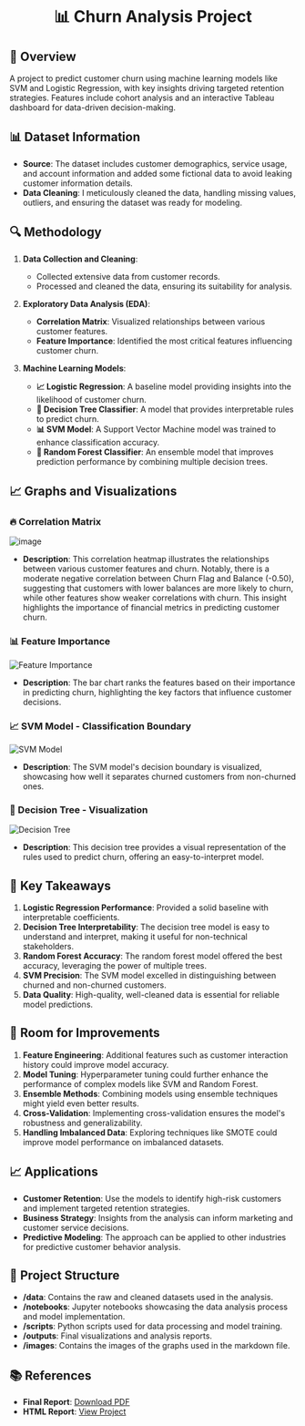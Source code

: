 <div align="center">
  <h1>📊 Churn Analysis Project</h1>
</div>

## 📄 Overview
A project to predict customer churn using machine learning models like SVM and Logistic Regression, with key insights driving targeted retention strategies. Features include cohort analysis and an interactive Tableau dashboard for data-driven decision-making.

## 📊 Dataset Information
- **Source**: The dataset includes customer demographics, service usage, and account information and added some fictional data to avoid leaking customer information details.
- **Data Cleaning**: I meticulously cleaned the data, handling missing values, outliers, and ensuring the dataset was ready for modeling.

## 🔍 Methodology
1. **Data Collection and Cleaning**:
   - Collected extensive data from customer records.
   - Processed and cleaned the data, ensuring its suitability for analysis.
   
2. **Exploratory Data Analysis (EDA)**:
   - **Correlation Matrix**: Visualized relationships between various customer features.
   - **Feature Importance**: Identified the most critical features influencing customer churn.

3. **Machine Learning Models**:
   - **📈 Logistic Regression**: A baseline model providing insights into the likelihood of customer churn.
   - **🌳 Decision Tree Classifier**: A model that provides interpretable rules to predict churn.
   - **📊 SVM Model**: A Support Vector Machine model was trained to enhance classification accuracy.
   - **🌲 Random Forest Classifier**: An ensemble model that improves prediction performance by combining multiple decision trees.

## 📈 Graphs and Visualizations

### 🔥 Correlation Matrix
![image](https://github.com/user-attachments/assets/96604647-5f97-4f87-9983-0d790301aa1e)
- **Description**: This correlation heatmap illustrates the relationships between various customer features and churn. Notably, there is a moderate negative correlation between Churn Flag and Balance (-0.50), suggesting that customers with lower balances are more likely to churn, while other features show weaker correlations with churn. This insight highlights the importance of financial metrics in predicting customer churn.

### 📊 Feature Importance
![Feature Importance](./images/feature_importance.png)
- **Description**: The bar chart ranks the features based on their importance in predicting churn, highlighting the key factors that influence customer decisions.

### 📈 SVM Model - Classification Boundary
![SVM Model](./images/svm_boundary.png)
- **Description**: The SVM model's decision boundary is visualized, showcasing how well it separates churned customers from non-churned ones.

### 🌳 Decision Tree - Visualization
![Decision Tree](./images/decision_tree.png)
- **Description**: This decision tree provides a visual representation of the rules used to predict churn, offering an easy-to-interpret model.

## 🌟 Key Takeaways
1. **Logistic Regression Performance**: Provided a solid baseline with interpretable coefficients.
2. **Decision Tree Interpretability**: The decision tree model is easy to understand and interpret, making it useful for non-technical stakeholders.
3. **Random Forest Accuracy**: The random forest model offered the best accuracy, leveraging the power of multiple trees.
4. **SVM Precision**: The SVM model excelled in distinguishing between churned and non-churned customers.
5. **Data Quality**: High-quality, well-cleaned data is essential for reliable model predictions.

## 🚀 Room for Improvements
1. **Feature Engineering**: Additional features such as customer interaction history could improve model accuracy.
2. **Model Tuning**: Hyperparameter tuning could further enhance the performance of complex models like SVM and Random Forest.
3. **Ensemble Methods**: Combining models using ensemble techniques might yield even better results.
4. **Cross-Validation**: Implementing cross-validation ensures the model's robustness and generalizability.
5. **Handling Imbalanced Data**: Exploring techniques like SMOTE could improve model performance on imbalanced datasets.

## 📈 Applications
- **Customer Retention**: Use the models to identify high-risk customers and implement targeted retention strategies.
- **Business Strategy**: Insights from the analysis can inform marketing and customer service decisions.
- **Predictive Modeling**: The approach can be applied to other industries for predictive customer behavior analysis.

## 📂 Project Structure
- **/data**: Contains the raw and cleaned datasets used in the analysis.
- **/notebooks**: Jupyter notebooks showcasing the data analysis process and model implementation.
- **/scripts**: Python scripts used for data processing and model training.
- **/outputs**: Final visualizations and analysis reports.
- **/images**: Contains the images of the graphs used in the markdown file.

## 📚 References
- **Final Report**: [Download PDF](./Final%20report%20document.pdf)
- **HTML Report**: [View Project](./Churn%20Analysis.html)

